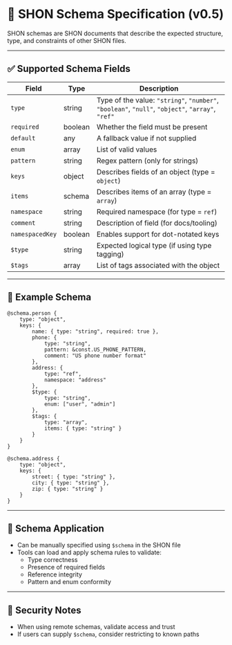 
# 📐 SHON Schema Specification (v0.5)

SHON schemas are SHON documents that describe the expected structure, type, and constraints of other SHON files.

---

## ✅ Supported Schema Fields

| Field          | Type     | Description |
|----------------|----------|-------------|
| `type`         | string   | Type of the value: `"string"`, `"number"`, `"boolean"`, `"null"`, `"object"`, `"array"`, `"ref"` |
| `required`     | boolean  | Whether the field must be present |
| `default`      | any      | A fallback value if not supplied |
| `enum`         | array    | List of valid values |
| `pattern`      | string   | Regex pattern (only for strings) |
| `keys`         | object   | Describes fields of an object (type = `object`) |
| `items`        | schema   | Describes items of an array (type = `array`) |
| `namespace`    | string   | Required namespace (for type = `ref`) |
| `comment`      | string   | Description of field (for docs/tooling) |
| `namespacedKey`| boolean  | Enables support for dot-notated keys |
| `$type`        | string   | Expected logical type (if using type tagging) |
| `$tags`        | array    | List of tags associated with the object |

---

## 🔧 Example Schema

```shon
@schema.person {
    type: "object",
    keys: {
        name: { type: "string", required: true },
        phone: {
            type: "string",
            pattern: &const.US_PHONE_PATTERN,
            comment: "US phone number format"
        },
        address: {
            type: "ref",
            namespace: "address"
        },
        $type: {
            type: "string",
            enum: ["user", "admin"]
        },
        $tags: {
            type: "array",
            items: { type: "string" }
        }
    }
}

@schema.address {
    type: "object",
    keys: {
        street: { type: "string" },
        city: { type: "string" },
        zip: { type: "string" }
    }
}
```

---

## 🧠 Schema Application

- Can be manually specified using `$schema` in the SHON file
- Tools can load and apply schema rules to validate:
  - Type correctness
  - Presence of required fields
  - Reference integrity
  - Pattern and enum conformity

---

## 🔐 Security Notes

- When using remote schemas, validate access and trust
- If users can supply `$schema`, consider restricting to known paths

